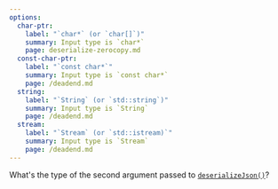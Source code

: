 ```yaml
---
options:
  char-ptr:
    label: "`char*` (or `char[]`)"
    summary: Input type is `char*`
    page: deserialize-zerocopy.md
  const-char-ptr:
    label: "`const char*`"
    summary: Input type is `const char*`
    page: /deadend.md
  string:
    label: "`String` (or `std::string`)"
    summary: Input type is `String`
    page: /deadend.md
  stream:
    label: "`Stream` (or `std::istream)`"
    summary: Input type is `Stream`
    page: /deadend.md
---
```


What's the type of the second argument passed to [`deserializeJson()`](/v7/api/json/deserializejson/)?
